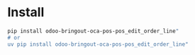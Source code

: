 # Install

```bash
pip install odoo-bringout-oca-pos-pos_edit_order_line"
# or
uv pip install odoo-bringout-oca-pos-pos_edit_order_line"
```
